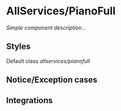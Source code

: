 # AllServices&#x2F;PianoFull

_Simple component description..._

## Styles

Default class _allservices&#x2F;pianofull_

## Notice/Exception cases

## Integrations
